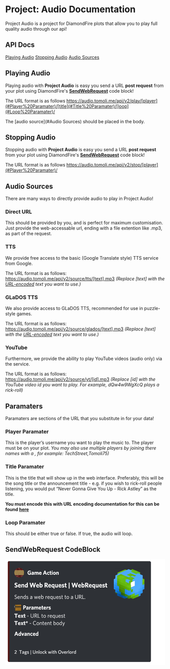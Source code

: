 # Project: Audio Documentation

Project Audio is a project for DiamondFire plots that allow you to play full quality audio through our api!

## API Docs
[Playing Audio](#Playing%20Audio)
[Stopping Audio](#Stopping%20Audio)
[Audio Sources](#Audio%20Sources)


## Playing Audio

Playing audio with **Project Audio** is easy you send a URL **post request** from your plot using DiamondFire's **[SendWebRequest](#SendWebRequest%20CodeBlock)** code block!

The URL format is as follows https://audio.tomoli.me/api/v2/play/[player](#Player%20Paramater)/[title](#Title%20Paramater)/[loop](#Loop%20Paramater)/

The [audio source](#Audio Sources) should be placed in the body.

## Stopping Audio

Stopping audio with **Project Audio** is easy you send a URL **post request** from your plot using DiamondFire's **[SendWebRequest](#SendWebRequest%20CodeBlock)** code block!

The URL format is as follows https://audio.tomoli.me/api/v2/stop/[player](#Player%20Paramater)/

## Audio Sources

There are many ways to directly provide audio to play in Project Audio!

### Direct URL
This should be provided by you, and is perfect for maximum customisation. Just provide the web-accessable url, ending with a file extention like .mp3, as part of the request.

### TTS
We provide free access to the basic (Google Translate style) TTS service from Google. 

The URL format is as follows:
https://audio.tomoli.me/api/v2/source/tts/[text].mp3 *(Replace [text] with the [URL-encoded](https://www.w3schools.com/tags/ref_urlencode.ASP) text you want to use.)*

### GLaDOS TTS
We also provide access to GLaDOS TTS, recommended for use in puzzle-style games. 

The URL format is as follows:
https://audio.tomoli.me/api/v2/source/glados/[text].mp3 *(Replace [text] with the [URL-encoded](https://www.w3schools.com/tags/ref_urlencode.ASP) text you want to use.)*

### YouTube
Furthermore, we provide the ability to play YouTube videos (audio only) via the service. 

The URL format is as follows:
https://audio.tomoli.me/api/v2/source/yt/[id].mp3 *(Replace [id] with the YouTube video id you want to play. For example, dQw4w9WgXcQ plays a rick-roll)*

## Paramaters

Paramaters are sections of the URL that you substitute in for your data!

### Player Paramater

This is the player’s username you want to play the music to. The player must be on your plot.
*You may also use multiple players by joining there names with a , for example: TechStreet,Tomoli75)*

### Title Paramater

This is the title that will show up in the web interface. Preferably, this will be the song title or the announcement title - e.g. if you wish to rick-roll people listening, you would put “Never Gonna Give You Up - Rick Astley” as the title.

**You must encode this with URL encoding documentation for this can be found [here](https://www.w3schools.com/tags/ref_urlencode.ASP)**

### Loop Paramater

This should be either true or false. If true, the audio will loop.

## SendWebRequest CodeBlock
![SendWebRequest](https://raw.githubusercontent.com/DF-Project-Audio/Documentation/main/images/SendWebRequest.png)
